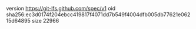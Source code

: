 version https://git-lfs.github.com/spec/v1
oid sha256:ec3d0174f204ebcc419817f4071dd7b549f4004dfb005db77621e06215d64895
size 22966
